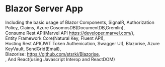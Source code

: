 # Blazor Server App
Including the basic usage of Blazor Components, SignalR, Authorization Policy, Claims, Azure CosomosDB(DocumentDB,Gremlin),<br />
Consume Rest API(Marvel API https://developer.marvel.com/),<br />
Entity Framework Core(Natural Key, Fluent API),<br />
Hosting Rest API(JWT Token Authenication, Swagger UI), Blazorise, Azure KeyVault, SendGrid(Email),<br />
Blazorise: https://github.com/stsrki/Blazorise, <br />,
And React(using Javascript Interop and ReactDOM)
